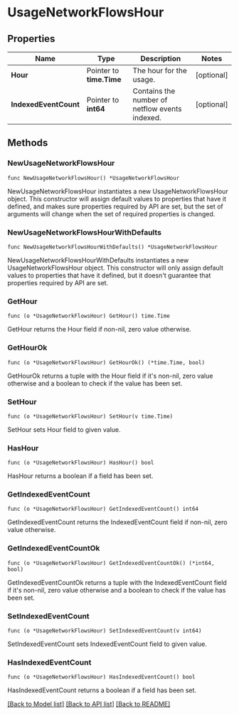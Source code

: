 # UsageNetworkFlowsHour

## Properties

Name | Type | Description | Notes
---- | ---- | ----------- | ------
**Hour** | Pointer to **time.Time** | The hour for the usage. | [optional] 
**IndexedEventCount** | Pointer to **int64** | Contains the number of netflow events indexed. | [optional] 

## Methods

### NewUsageNetworkFlowsHour

`func NewUsageNetworkFlowsHour() *UsageNetworkFlowsHour`

NewUsageNetworkFlowsHour instantiates a new UsageNetworkFlowsHour object.
This constructor will assign default values to properties that have it defined,
and makes sure properties required by API are set, but the set of arguments
will change when the set of required properties is changed.

### NewUsageNetworkFlowsHourWithDefaults

`func NewUsageNetworkFlowsHourWithDefaults() *UsageNetworkFlowsHour`

NewUsageNetworkFlowsHourWithDefaults instantiates a new UsageNetworkFlowsHour object.
This constructor will only assign default values to properties that have it defined,
but it doesn't guarantee that properties required by API are set.

### GetHour

`func (o *UsageNetworkFlowsHour) GetHour() time.Time`

GetHour returns the Hour field if non-nil, zero value otherwise.

### GetHourOk

`func (o *UsageNetworkFlowsHour) GetHourOk() (*time.Time, bool)`

GetHourOk returns a tuple with the Hour field if it's non-nil, zero value otherwise
and a boolean to check if the value has been set.

### SetHour

`func (o *UsageNetworkFlowsHour) SetHour(v time.Time)`

SetHour sets Hour field to given value.

### HasHour

`func (o *UsageNetworkFlowsHour) HasHour() bool`

HasHour returns a boolean if a field has been set.

### GetIndexedEventCount

`func (o *UsageNetworkFlowsHour) GetIndexedEventCount() int64`

GetIndexedEventCount returns the IndexedEventCount field if non-nil, zero value otherwise.

### GetIndexedEventCountOk

`func (o *UsageNetworkFlowsHour) GetIndexedEventCountOk() (*int64, bool)`

GetIndexedEventCountOk returns a tuple with the IndexedEventCount field if it's non-nil, zero value otherwise
and a boolean to check if the value has been set.

### SetIndexedEventCount

`func (o *UsageNetworkFlowsHour) SetIndexedEventCount(v int64)`

SetIndexedEventCount sets IndexedEventCount field to given value.

### HasIndexedEventCount

`func (o *UsageNetworkFlowsHour) HasIndexedEventCount() bool`

HasIndexedEventCount returns a boolean if a field has been set.


[[Back to Model list]](../README.md#documentation-for-models) [[Back to API list]](../README.md#documentation-for-api-endpoints) [[Back to README]](../README.md)


